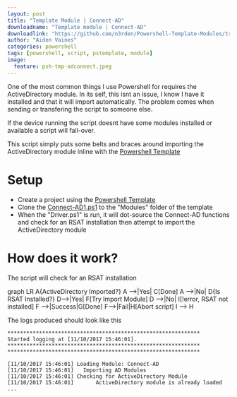 ```yaml
---
layout: post
title: "Template Module | Connect-AD"
downloadname: "Template module | Connect-AD"
downloadlink: "https://github.com/n3rden/Powershell-Template-Modules/tree/master/Connect-AD"
author: "Aiden Vaines"
categories: powershell
tags: [powershell, script, pstemplate, module]
image:
  feature: psh-tmp-adconnect.jpeg
---
```

One of the most common things I use Powershell for requires the ActiveDirectory module. In its self, this isnt an issue, I know I have it installed and that it will import automatically. The problem comes when sending or transfering the script to someone else.

If the device running the script doesnt have some modules installed or available a script will fall-over.

This script simply puts some belts and braces around importing the ActiveDirectory module inline with the [Powershell Template](http://vaines.org/powershell/Powershell-Framework.html) 

 
# Setup
* Create a project using the [Powershell Template](http://vaines.org/powershell/Powershell-Framework.html) 
* Clone the [Connect-AD1.ps1](https://github.com/n3rden/Powershell-Template-Modules/blob/master/Connect-AD/Connect-AD.ps1) to the "Modules" folder of the template
*  When the "Driver.ps1" is run, it will dot-source the Connect-AD functions and check for an RSAT installation then attempt to import the ActiveDirectory module


# How does it work?
The script will check for an RSAT installation


graph LR
    A{ActiveDirectory Imported?}
        A -->|Yes| C[Done]
        A -->|No| D{Is RSAT Installed?}
            D-->|Yes| F[Try Import Module]
            D -->|No| I[!error, RSAT not installed]
                F -->|Success|G[Done]
                F-->|Fail|H[Abort script]
           I --> H


The logs produced should look like this
```
*************************************************************
Started logging at [11/10/2017 15:46:01].
*************************************************************
*************************************************************

[11/10/2017 15:46:01] Loading Module: Connect-AD
[11/10/2017 15:46:01] 	Importing AD Modules
[11/10/2017 15:46:01] Checking for ActiveDirectory Module
[11/10/2017 15:46:01] 		ActiveDirectory module is already loaded
...
```